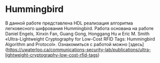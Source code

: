 # Hummingbird

В данной работе представлена HDL реализация алгоритма легковесного шифрования Hummingbird. Работа основана на работе Daniel Engels, Xinxin Fan, Guang Gong, Honggang Hu и Eric M. Smith «Ultra-Lightweight Cryptography for Low-Cost RFID Tags: Hummingbird Algorithm and Protocol». Ознакомиться с работой можно [здесь] (https://uwaterloo.ca/communications-security-lab/publications/ultra-lightweight-cryptography-low-cost-rfid-tags)
